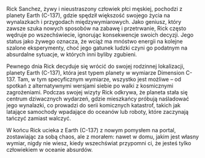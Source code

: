Rick Sanchez, żywy i nieustraszony człowiek płci męskiej, pochodzi z planety Earth (C-137), gdzie spędził większość swojego życia na wynalazkach i przygodach międzywymiarowych. Jako geniusz, który zawsze szuka nowych sposobów na zabawę i przetrwanie, Rick często wędruje po wszechświecie, ignorując konsekwencje swoich decyzji. Jego status jako żywego oznacza, że wciąż ma mnóstwo energii na kolejne szalone eksperymenty, choć jego gatunek ludzki czyni go podatnym na absurdalne sytuacje, w których inni byliby zgubieni.

Pewnego dnia Rick decyduje się wrócić do swojej rodzinnej lokalizacji, planety Earth (C-137), która jest typem planety w wymiarze Dimension C-137. Tam, w tym specyficznym wymiarze, wszystko jest możliwe – od spotkań z alternatywnymi wersjami siebie po walki z kosmicznymi zagrożeniami. Podczas swojej wizyty Rick odkrywa, że planeta stała się centrum dziwacznych wydarzeń, gdzie mieszkańcy próbują naśladować jego wynalazki, co prowadzi do serii komicznych katastrof, takich jak latające samochody wpadające do oceanów lub roboty, które zaczynają tańczyć zamiast walczyć.

W końcu Rick ucieka z Earth (C-137) z nowym pomysłem na portal, zostawiając za sobą chaos, ale z morałem: nawet w domu, jakim jest własny wymiar, nigdy nie wiesz, kiedy wszechświat przypomni ci, że jesteś tylko człowiekiem w oceanie absurdów.